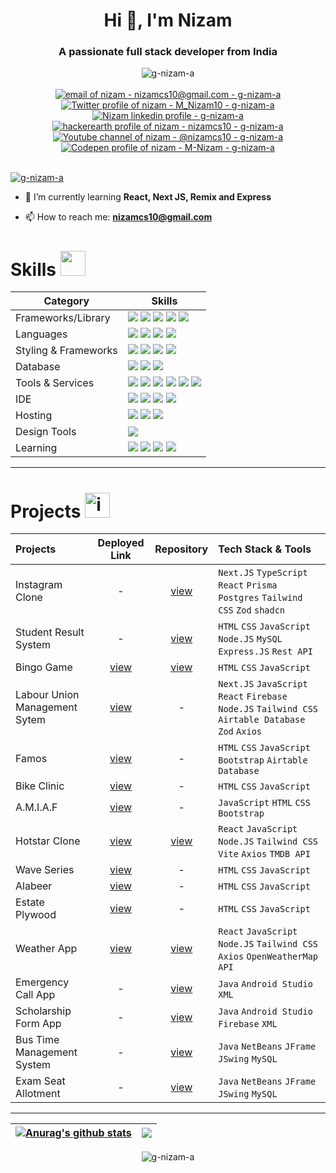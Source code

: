 <h1 align="center">Hi 👋, I'm Nizam</h1>
<h3 align="center">A passionate full stack developer from India</h3>

<!--- -- Custom Designed Banner ---------------------------------------------------------------------------------------------------------------------------- -->
<!--- ------------------------------------------------------------------------------------------------------------------------------------------------------ -->

<!---![Banner GitHub](https://github.com/Anmol-Baranwal/Anmol-Baranwal/assets/74038190/c629edb3-daaa-4661-9613-5bd3415a3b85) -->

<!--- -- Visitor Badge + Links ----------------------------------------------------------------------------------------------------------------------------- -->
<!--- ------------------------------------------------------------------------------------------------------------------------------------------------------ -->

<div align="center">
  <img src="https://komarev.com/ghpvc/?username=g-nizam-a&label=Profile%20views&color=0e75b6&style=for-the-badge" alt="g-nizam-a" />
  <br><br>
  <a href="mailto:nizamcs10@gmail.com"><img src="https://img.shields.io/badge/Gmail-D14836?style=for-the-badge&logo=gmail&logoColor=white" alt="email of nizam - nizamcs10@gmail.com - g-nizam-a" /></a>
  <a href="https://twitter.com/M_Nizam10"><img src="https://img.shields.io/badge/Twitter-black?style=for-the-badge&logo=x&logoColor=white" alt="Twitter profile of nizam - M_Nizam10 - g-nizam-a" target="_blank" rel="noreferrer"/></a>
  <a href="https://www.linkedin.com/in/nizam-m/"><img src="https://img.shields.io/badge/LinkedIn-0077B5?style=for-the-badge&logo=linkedin&logoColor=white" alt="Nizam linkedin profile - g-nizam-a" target="_blank" rel="noreferrer"/></a>
  <a href="https://www.hackerrank.com/profile/nizamcs10"><img src="https://img.shields.io/badge/hackerrank-black?style=for-the-badge&logo=hackerearth&logoColor=white" alt="hackerearth profile of nizam - nizamcs10 - g-nizam-a" target="_blank" rel="noreferrer"/></a>  
  <a href="https://www.youtube.com/@nizamcs10"><img src="https://img.shields.io/badge/YouTube-red?style=for-the-badge&logo=youtube&logoColor=white" alt="Youtube channel of nizam - @nizamcs10 - g-nizam-a" target="_blank" rel="noreferrer"/></a>  
  <a href="https://codepen.io/M-Nizam"><img src="https://img.shields.io/badge/codepen-black?style=for-the-badge&logo=codepen&logoColor=white" alt="Codepen profile of nizam - M-Nizam - g-nizam-a" target="_blank" rel="noreferrer"/></a>
</div>
<br>

<!--- -- About ME  --------------------------------------------------------------------------------------------------------------------------------------- -->
<!--- ------------------------------------------------------------------------------------------------------------------------------------------------------ -->

<p align="left"> <a href="https://github.com/ryo-ma/github-profile-trophy" target="_blank" rel="noreferrer"><img src="https://github-profile-trophy.vercel.app/?username=g-nizam-a" alt="g-nizam-a" /></a> </p>

- 🌱 I’m currently learning **React, Next JS, Remix and Express**

- 📫 How to reach me: **nizamcs10@gmail.com** 

<!--- -- Skills Section ------------------------------------------------------------------------------------------------------------------------------------ -->

# Skills <img src='https://user-images.githubusercontent.com/74038190/206662607-d9e7591e-bbf9-42f9-9386-29efc927bc16.gif' width="40"> 

| Category        | Skills        |
|-----------------|---------------|
| Frameworks/Library | <img src="https://img.shields.io/badge/next.js-000000?style=for-the-badge&logo=nextdotjs&logoColor=white"/> <img src="https://img.shields.io/badge/React-20232A?style=for-the-badge&logo=react&logoColor=61DAFB"/> <img src="https://img.shields.io/badge/Express.js-000000?style=for-the-badge&logo=express&logoColor=white"/> <img src="https://img.shields.io/badge/Node.js-339933?style=for-the-badge&logo=nodedotjs&logoColor=white"/> <img src="https://img.shields.io/badge/prisma-000000?style=for-the-badge&logo=prisma&logoColor=white"/> |
| Languages | <img src="https://img.shields.io/badge/JavaScript-323330?style=for-the-badge&logo=javascript&logoColor=F7DF1E"/> <img src="https://img.shields.io/badge/TypeScript-007ACC?style=for-the-badge&logo=typescript&logoColor=white"/> <img src="https://img.shields.io/badge/HTML5-E34F26?style=for-the-badge&logo=html5&logoColor=white" /> <img src="https://img.shields.io/badge/python-3670A0?style=for-the-badge&logo=python&logoColor=ffdd54"/> |
| Styling & Frameworks | <img src="https://img.shields.io/badge/CSS3-1572B6?style=for-the-badge&logo=css3&logoColor=white" /> <img src="https://img.shields.io/badge/Tailwind_CSS-38B2AC?style=for-the-badge&logo=tailwind-css&logoColor=white"/> <img src="https://img.shields.io/badge/Bootstrap-563D7C?style=for-the-badge&logo=bootstrap&logoColor=white" /> <img src="https://img.shields.io/badge/shadcn%20ui-black?style=for-the-badge&logo=shadcnui&logoColor=white" /> |
| Database | <img src="https://img.shields.io/badge/MySQL-005C84?style=for-the-badge&logo=mysql&logoColor=white"/> <img src="https://img.shields.io/badge/postgresql-4169e1?style=for-the-badge&logo=postgresql&logoColor=white"/>  <img src="https://img.shields.io/badge/Airtable-18BFFF?style=for-the-badge&logo=Airtable&logoColor=white" /> |
| Tools & Services | <a href="https://github.com/G-nizam-A" target="_blank" rel="noreferrer"><img src="https://img.shields.io/badge/GitHub-000000?style=for-the-badge&logo=github&logoColor=white"/></a> <img src="https://img.shields.io/badge/GIT-E44C30?style=for-the-badge&logo=git&logoColor=white"/> <img src="https://img.shields.io/badge/firebase-ffca28?style=for-the-badge&logo=firebase&logoColor=black"/> <img src="https://img.shields.io/badge/openCV-blue?style=for-the-badge&logo=opencv&logoColor=red"/> <img src="https://img.shields.io/badge/tensorflow-lightgray?style=for-the-badge&logo=tensorflow"/> <img src="https://img.shields.io/badge/photoshop-001e34?style=for-the-badge&logo=adobephotoshop&logoColor=00a6f7"/>|
| IDE | <img src="https://img.shields.io/badge/VSCode-0078D4?style=for-the-badge&logo=visual%20studio%20code&logoColor=white" /> <img src="https://img.shields.io/badge/NetBeans-blue?style=for-the-badge&logo=Apache&logoColor=green" /> <img src="https://img.shields.io/badge/Eclipse-purple?style=for-the-badge&logo=Eclipse&logoColor=red"/> <img src="https://img.shields.io/badge/Android%20Studio-blue?style=for-the-badge&logo=Android%20Studio&logoColor=green" /> |
| Hosting | <img src="https://img.shields.io/badge/Vercel-000000?style=for-the-badge&logo=vercel&logoColor=white"/> <img src="https://img.shields.io/badge/firebase-ffca28?style=for-the-badge&logo=firebase&logoColor=black"/> <img src="https://img.shields.io/badge/GitHub-000000?style=for-the-badge&logo=github&logoColor=white"/> |
| Design Tools | <img src="https://img.shields.io/badge/Figma-F24E1E?style=for-the-badge&logo=figma&logoColor=white"/> |
| Learning | <a href="https://www.hackerrank.com/profile/nizamcs10" target="_blank" rel="noreferrer"><img src="https://img.shields.io/badge/hackerearth-black?style=for-the-badge&logo=hackerearth&logoColor=white"/></a> <img src="https://img.shields.io/badge/geeksforgeeks-339933?style=for-the-badge&logo=geeksforgeeks&logoColor=black"/> <a href="https://www.coursera.org/user/063c9fa357e99d539abe12c27a9f6c9c" target="_blank" rel="noreferrer"><img src="https://img.shields.io/badge/Coursera-0056D2?style=for-the-badge&logo=Coursera&logoColor=white"/></a> <img src="https://img.shields.io/badge/freecodecamp-27273D?style=for-the-badge&logo=freecodecamp&logoColor=white" /> |

<hr>
<!--- -- Projects Section ---------------------------------------------------------------------------------------------------------------------------------- -->

# Projects <img src="https://user-images.githubusercontent.com/74038190/221857969-f37e1717-1470-4fe4-abb5-88b334cf64ea.png" alt="icon of todo list" width="40" />

| Projects | Deployed Link | Repository | Tech Stack & Tools |
|:---------|:-------------:|:----------:|:-------------------|
| Instagram Clone | - | [view](https://github.com/G-nizam-A/instagram-clone) | `Next.JS` `TypeScript` `React` `Prisma` `Postgres` `Tailwind CSS` `Zod` `shadcn` |
| Student Result System | - | [view](https://github.com/G-nizam-A/student-result-system-nodejs) | `HTML` `CSS` `JavaScript` `Node.JS` `MySQL` `Express.JS` `Rest API` | 
| Bingo Game | [view](https://bingo-game-steel.vercel.app) | [view](https://github.com/G-nizam-A/Bingo-Game) | `HTML` `CSS` `JavaScript`| 
| Labour Union Management Sytem | [view](https://smvk.org/) | - | `Next.JS` `JavaScript` `React` `Firebase` `Node.JS` `Tailwind CSS` `Airtable Database` `Zod` `Axios` | 
| Famos | [view](https://famos.ae/) | - | `HTML` `CSS` `JavaScript` `Bootstrap`  `Airtable Database` |
| Bike Clinic | [view](https://bike-clinic.vercel.app/) | - | `HTML` `CSS` `JavaScript` |
| A.M.I.A.F | [view](https://www.aishamuhammedibrahimasilifoundation.com/) | - | `JavaScript` `HTML` `CSS` `Bootstrap` |
| Hotstar Clone | [view](https://g-nizam-a.github.io/Disney-Plus-Hotstar-Clone/) | [view](https://github.com/G-nizam-A/Disney-Plus-Hotstar-Clone) | `React` `JavaScript` `Node.JS` `Tailwind CSS` `Vite` `Axios` `TMDB API` | 
| Wave Series | [view](https://github.com/G-nizam-A/wave-series) | - | `HTML` `CSS` `JavaScript` |
| Alabeer | [view](https://alabeerstore.com/) | - | `HTML` `CSS` `JavaScript` |
| Estate Plywood | [view](https://estate-plwood.vercel.app/) | - | `HTML` `CSS` `JavaScript` |
| Weather App | [view](https://g-nizam-a.github.io/weather-app-react/) | [view](https://github.com/G-nizam-A/weather-app-react) | `React` `JavaScript` `Node.JS` `Tailwind CSS` `Axios` `OpenWeatherMap API` |
| Emergency Call App | - |[view](https://github.com/G-nizam-A/Emergency-Call-Android--App) | `Java` `Android Studio` `XML` |
| Scholarship Form App | - | [view](https://github.com/G-nizam-A/ScholarshipFormApp) | `Java` `Android Studio` `Firebase` `XML` |
| Bus Time Management System | - | [view](https://github.com/G-nizam-A/Bus-Time-Management) | `Java` `NetBeans` `JFrame` `JSwing` `MySQL` |
| Exam Seat Allotment | - | [view](https://github.com/G-nizam-A/Exam-Seat-Allotment) | `Java` `NetBeans` `JFrame` `JSwing` `MySQL` |

<hr>
 <div align="center">

   | <a href="https://github.com/g-nizam-a/github-readme-stats"><img align="center" src="https://github-readme-stats.vercel.app/api?username=g-nizam-a&show_icons=true&include_all_commits=true&theme=buefy&hide_border=true" alt="Anurag's github stats" /></a> | <a href="https://github.com/g-nizam-a/github-readme-stats"><img align="center" src="https://github-readme-stats.vercel.app/api/top-langs/?username=g-nizam-a&layout=compact&theme=buefy&hide_border=true" /></a> |
| ------------- | ------------- |

</div> 
<p align="center">
  <img src="https://github-readme-streak-stats.herokuapp.com/?user=g-nizam-a&" alt="g-nizam-a" />
</p>

